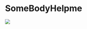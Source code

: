 # SomeBodyHelpme
<img src="https://capsule-render.vercel.app/api?type=waving&color=auto&height=200&section=header&text=내용입력&fontSize=90" />
